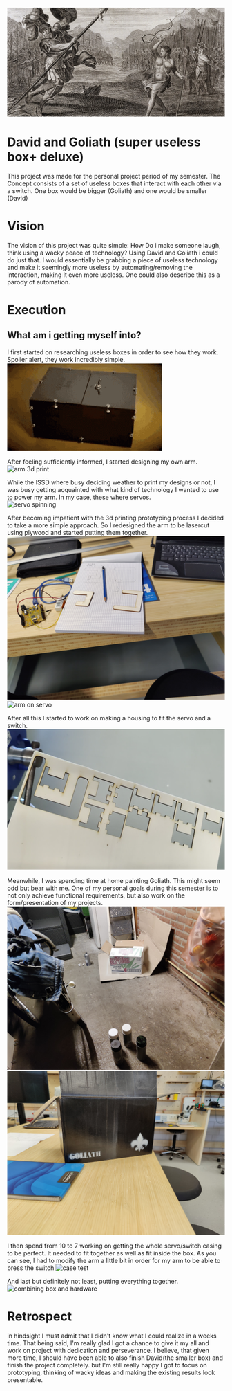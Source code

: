 ![David and Goliath cover](/Media/DAVID-AND-GOLIATH-COVER.jpg)

# David and Goliath (super useless box+ deluxe)
This project was made for the personal project period of my semester. The Concept consists of a set of useless boxes that interact with each other via a switch. One box would be bigger (Goliath) and one would be smaller (David)

# Vision
The vision of this project was quite simple: How Do i make someone laugh, think using a wacky peace of technology?
Using David and Goliath i could do just that. I would essentially be grabbing a piece of useless technology and make it seemingly more useless by automating/removing the interaction, making it even more useless. One could also describe this as a parody of automation.

# Execution
## What am i getting myself into?
I first started on researching useless boxes in order to see how they work. Spoiler alert, they work incredibly simple.<br/>
![uselessbox gif](/Media/useless-box-box.gif)<br/>

After feeling sufficiently informed, I started designing my own arm.<br/>
![arm 3d print](/Media/arm%203dprint.jpg)<br/>

While the ISSD where busy deciding weather to print my designs or not, I was busy getting acquainted with what kind of technology I wanted to use to power my arm. In my case, these where servos.<br/>
![servo spinning](/Media/1st%20servo%20attempt.gif)<br/>

After becoming impatient with the 3d printing prototyping process I decided to take a more simple approach. So I redesigned the arm to be lasercut using plywood and started putting them together.
![arm redesign](/Media/arm%20redesign.jpg)<br/>
![arm on servo](/Media/arm%20on%20servo.gif)<br/>

After all this I started to work on making a housing to fit the servo and a switch.<br/>
![cut wood](/Media/cutting%20wood.png)<br/>

Meanwhile, I was spending time at home painting Goliath. This might seem odd but bear with me. One of my personal goals during this semester is to not only achieve functional requirements, but also work on the form/presentation of my projects.
![spraypainting](/Media/spraypainting.jpg)<br/>
![spraypainting after](/Media/spraypainting%20after.jpg)<br/>

 I then spend from 10 to 7 working on getting the whole servo/switch casing to be perfect. It needed to fit together as well as fit inside the box. As you can see, I had to modify the arm a little bit in order for my arm to be able to press the switch
![case test](/Media/case%20test.gif)<br/>

And last but definitely not least, putting everything together.
![combining box and hardware](/Media/combining%20box%20and%20hardware.gif)<br/>

# Retrospect
in hindsight I must admit that I didn't know what I could realize in a weeks time. That being said, I'm really glad I got a chance to give it my all and work on project with dedication and perseverance. I believe, that given more time, I should have been able to also finish David(the smaller box) and finish the project completely. but I'm still really happy I got to focus on prototyping, thinking of wacky ideas and making the existing results look presentable.

